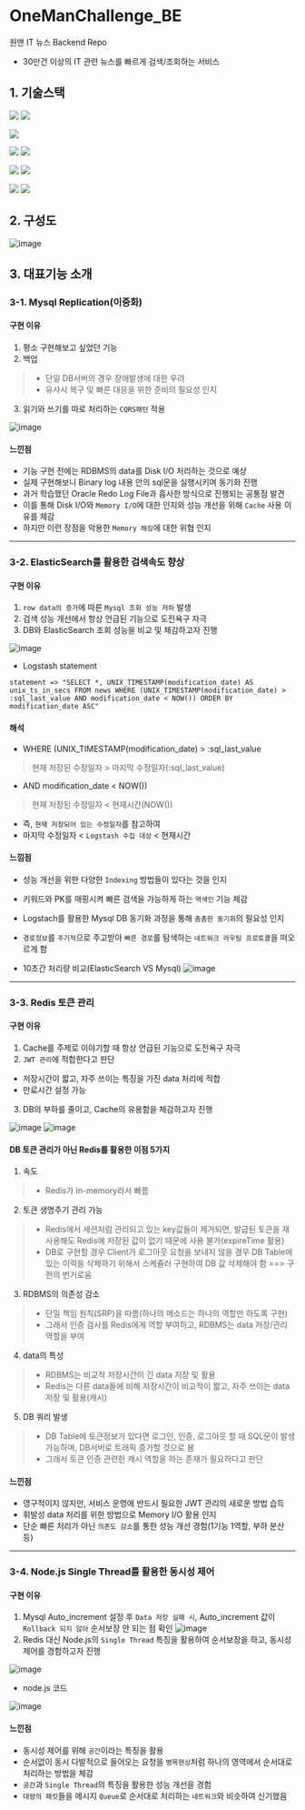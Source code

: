 # OneManChallenge_BE
원맨 IT 뉴스 Backend Repo
- 30만건 이상의 IT 관련  뉴스를 빠르게 검색/조회하는 서비스

## 1. 기술스택
<img src="https://img.shields.io/badge/Spring Boot-6DB33F?style=for-the-badge&logo=Spring Boot&logoColor=white"> <img src="https://img.shields.io/badge/Spring Security-6DB33F?style=for-the-badge&logo=Spring Security&logoColor=white"> 

<img src="https://img.shields.io/badge/MySQL-4479A1?style=for-the-badge&logo=MySQL&logoColor=white">

<img src="https://img.shields.io/badge/Elasticsearch-005571?style=for-the-badge&logo=Elasticsearch&logoColor=white"> <img src="https://img.shields.io/badge/Logstash-005571?style=for-the-badge&logo=Logstash&logoColor=white">

<img src="https://img.shields.io/badge/Redis-DC382D?style=for-the-badge&logo=Redis&logoColor=white"> 
<img src="https://img.shields.io/badge/Amazon EC2-FF9900?style=for-the-badge&logo=Amazon EC2&logoColor=white">

<img src="https://img.shields.io/badge/git-F05032?style=for-the-badge&logo=git&logoColor=white"> <img src="https://img.shields.io/badge/github-181717?style=for-the-badge&logo=github&logoColor=white">
 

## 2. 구성도
![image](https://user-images.githubusercontent.com/31820402/224474232-894aeac9-32b1-4f04-9b33-a7b82e288fe9.png)

## 3. 대표기능 소개
### 3-1. Mysql Replication(이중화)
#### 구현 이유
1) 평소 구현해보고 싶었던 기능
2) 백업
> - 단일 DB서버의 경우 장애발생에 대한 우려
> - 유사시 복구 및 빠른 대응을 위한 준비의 필요성 인지
 3) 읽기와 쓰기를 따로 처리하는 ```CQRS패턴``` 적용

![image](https://user-images.githubusercontent.com/31820402/224474633-92732c26-2045-419b-9d74-f2a6b8c36ff6.png)

#### 느낀점
- 기능 구현 전에는 RDBMS의 data를 Disk I/O 처리하는 것으로 예상
- 실제 구현해보니 Binary log 내용 안의 sql문을 실행시키며 동기화 진행
- 과거 학습했던 Oracle Redo Log File과 흡사한 방식으로 진행되는 공통점 발견
- 이를 통해 Disk I/O와 ```Memory I/O```에 대한 인지와 성능 개선을 위해 ```Cache``` 사용 이유를 체감 
- 하지만 이런 장점을 악용한 ```Memory 해킹```에 대한 위협 인지

- - -
### 3-2. ElasticSearch를 활용한 검색속도 향상
#### 구현 이유
1) ```row data의 증가```에 따른 ```Mysql 조회 성능 저하``` 발생
2) 검색 성능 개선에서 항상 언급된 기능으로 도전욕구 자극
3) DB와 ElasticSearch 조회 성능을 비교 및 체감하고자 진행

![image](https://user-images.githubusercontent.com/31820402/224475727-81c98752-dc6f-43bc-9361-5045ae761a08.png)

- Logstash statement

```statement => "SELECT *, UNIX_TIMESTAMP(modification_date) AS unix_ts_in_secs FROM news WHERE (UNIX_TIMESTAMP(modification_date) > :sql_last_value AND modification_date < NOW()) ORDER BY modification_date ASC"```
#### 해석
- WHERE (UNIX_TIMESTAMP(modification_date) > :sql_last_value 
> 현재 저장된 수정일자 > 마지막 수정일자(:sql_last_value)
-  AND modification_date < NOW()) 
> 현재 저장된 수정일자 < 현재시간(NOW())
- 즉, ```현재 저장되어 있는 수정일자```를 참고하여
-  마지막 수정일자 < ```Logstash 수집 대상``` < 현재시간

#### 느낌점
- 성능 개선을 위한 다양한 ```Indexing``` 방법들이 있다는 것을 인지
- 키워드와 PK를 매핑시켜 빠른 검색을 가능하게 하는 ```역색인``` 기능 체감
- Logstach를 활용한 Mysql DB 동기화 과정을 통해 ```촘촘한 동기화```의 필요성 인지
- ```경로정보```를 ```주기적```으로 주고받아 ```빠른 경로```를 탐색하는 ```네트워크 라우팅 프로토콜```을 떠오르게 함

- 10초간 처리량 비교(ElasticSearch VS Mysql)
![image](https://user-images.githubusercontent.com/31820402/224504446-5e40d8d8-aad8-4adf-85ec-0a98f643476d.png)

- - -
### 3-3. Redis 토큰 관리
#### 구현 이유
1) Cache를 주제로 이야기할 때 항상 언급된 기능으로 도전욕구 자극
2) ```JWT 관리```에 적합한다고 판단
- 저장시간이 짧고, 자주 쓰이는 특징을 가진 data 처리에 적합
- 만료시간 설정 가능
3) DB의 부하를 줄이고, Cache의 유용함을 체감하고자 진행

![image](https://user-images.githubusercontent.com/31820402/224502979-410ac7c0-e5c5-4759-8cf5-d2c47de8815c.png)
![image](https://user-images.githubusercontent.com/31820402/224503049-25a58632-b369-441e-b8d5-3cf4af73ea93.png)

#### DB 토큰 관리가 아닌 Redis를 활용한 이점 5가지
1) 속도
> - Redis가 In-memory라서 빠름

2) 토큰 생명주기 관리 가능
> - Redis에서 세션처럼 관리되고 있는 key값들이 제거되면, 발급된 토큰을 재사용해도 Redis에 저장된 값이 없기 때문에 사용 불가(expireTime 활용)
> - DB로 구현할 경우 Client가 로그아웃 요청을 보내지 않을 경우 DB Table에 있는 이력을 삭제하기 위해서 스케쥴러 구현하여 DB 값 삭제해야 함 ==> 구현의 번거로움

3) RDBMS의 의존성 감소
> - 단일 책임 원칙(SRP)을 따름(하나의 메소드는 하나의 역할만 하도록 구현) 
> - 그래서 인증 검사를 Redis에게 역할 부여하고, RDBMS는 data 저장/관리 역할을 부여

4) data의 특성
> - RDBMS는 비교적 저장시간이 긴 data 저장 및 활용
> - Redis는 다른 data들에 비해 저장시간이 비교적이 짧고, 자주 쓰이는 data 저장 및 활용(캐시)

5) DB 쿼리 발생
> - DB Table에 토큰정보가 있다면 로그인, 인증, 로그아웃 할 때 SQL문이 발생 가능하며, DB서버로 트래픽 증가할 것으로 봄
> - 그래서 토큰 인증 관련한 캐시 역할을 하는 존재가 필요하다고 판단

#### 느낀점
- 영구적이지 않지만, 서비스 운영에 반드시 필요한 JWT 관리의 새로운 방법 습득
- 휘발성 data 처리를 위한 방법으로 Memory I/O 활용 인지
- 단순 빠른 처리가 아닌 ```의존도 감소```를 통한 성능 개선 경험(1기능 1역할, 부하 분산 등)
- - -
### 3-4. Node.js Single Thread를 활용한 동시성 제어
#### 구현 이유
1) Mysql Auto_increment 설정 후 ```Data 저장 실패 시```, Auto_increment 값이 ```Rollback 되지 않아``` 순서보장 안 되는 점 확인
![image](https://user-images.githubusercontent.com/31820402/224504145-3d015db0-c2ba-44b1-8014-bde94b9d3ead.png)
2) Redis 대신 Node.js의 ```Single Thread``` 특징을 활용하여 순서보장을 하고, 동시성 제어를 경험하고자 진행

![image](https://user-images.githubusercontent.com/31820402/224503859-7692a59f-63af-4406-9ac3-0f936579c0f9.png)
- node.js 코드

![image](https://user-images.githubusercontent.com/31820402/224504233-0059c4b9-fe29-4180-88ea-2bf202fb3b16.png)

#### 느낀점
- 동시성 제어를 위해 ```공간```이라는 특징을 활용
- 순서없이 동시 다발적으로 들어오는 요청을 ```병목현상```처럼 하나의 영역에서 순서대로 처리하는 방법을 체감
- ```공간```과 ```Single Thread```의 특징을 활용한 성능 개선을 경험
- ```대량의 패킷```들을 메시지 ```Queue```로 순서대로 처리하는 ```네트워크```와 비슷하여 신기했음
